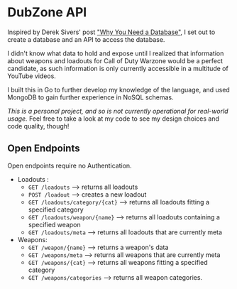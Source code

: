 # DubZone API

Inspired by Derek Sivers' post ["Why You Need a Database"](https://sive.rs/dbt), I set out to create a database and an API to access the database. 

I didn't know what data to hold and expose until I realized that information about weapons and loadouts for Call of Duty Warzone would be a perfect candidate, as such information is only currently accessible in a multitude of YouTube videos.

I built this in Go to further develop my knowledge of the language, and used MongoDB to gain further experience in NoSQL schemas.

_This is a personal project, and so is not currently operational for real-world usage._ Feel free to take a look at my code to see my design choices and code quality, though!

## Open Endpoints

Open endpoints require no Authentication.

* Loadouts : 
  * `GET /loadouts` --> returns all loadouts
  * `POST /loadout` --> creates a new loadout
  * `GET /loadouts/category/{cat}` --> returns all loadouts fitting a specified category
  * `GET /loadouts/weapon/{name}` --> returns all loadouts containing a specified weapon
  * `GET /loadouts/meta` --> returns all loadouts that are currently meta
* Weapons:
  * `GET /weapon/{name}` --> returns a weapon's data
  * `GET /weapons/meta` --> returns all weapons that are currently meta
  * `GET /weapons/{cat}` --> returns all weapons fitting a specified category
  * `GET /weapons/categories` --> returns all weapon categories.

